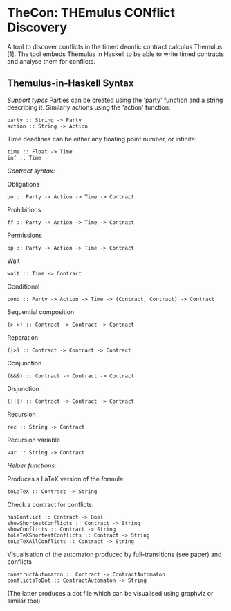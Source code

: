# TheCon: THEmulus CONflict Discovery
A tool to discover conflicts in the timed deontic contract calculus Themulus [1]. The tool embeds Themulus in Haskell to be able to write timed contracts and analyse them for conflicts.

## Themulus-in-Haskell Syntax

*Support types*
Parties can be created using the 'party' function and a string describing it. Similarly actions using the 'action' function:
```
party :: String -> Party
action :: String -> Action
```
Time deadlines can be either any floating point number, or infinite:
```
time :: Float -> Time
inf :: Time
```
*Contract syntax:*

Obligations
```
oo :: Party -> Action -> Time -> Contract
```
Prohibitions
```
ff :: Party -> Action -> Time -> Contract
```
Permissions
```
pp :: Party -> Action -> Time -> Contract
```
Wait
```
wait :: Time -> Contract
```
Conditional
```
cond :: Party -> Action -> Time -> (Contract, Contract) -> Contract
```
Sequential composition 
```
(>->) :: Contract -> Contract -> Contract
```
Reparation 
```
(|>) :: Contract -> Contract -> Contract
```
Conjunction
```
(&&&) :: Contract -> Contract -> Contract
```
Disjunction
```
(|||) :: Contract -> Contract -> Contract
```
Recursion
```
rec :: String -> Contract
```
Recursion variable
```
var :: String -> Contract
```

*Helper functions:*

Produces a LaTeX version of the formula:
```
toLaTeX :: Contract -> String
```

Check a contract for conflicts:
```
hasConflict :: Contract -> Bool
showShortestConflicts :: Contract -> String
showConflicts :: Contract -> String
toLaTeXShortestConflicts :: Contract -> String
toLaTeXAllConflicts :: Contract -> String
```
Visualisation of the automaton produced by full-transitions (see paper)  and conflicts
```
constructAutomaton :: Contract -> ContractAutomaton
conflictsToDot :: ContractAutomaton -> String
```
(The latter produces a dot file which can be visualised using graphviz or similar tool)

